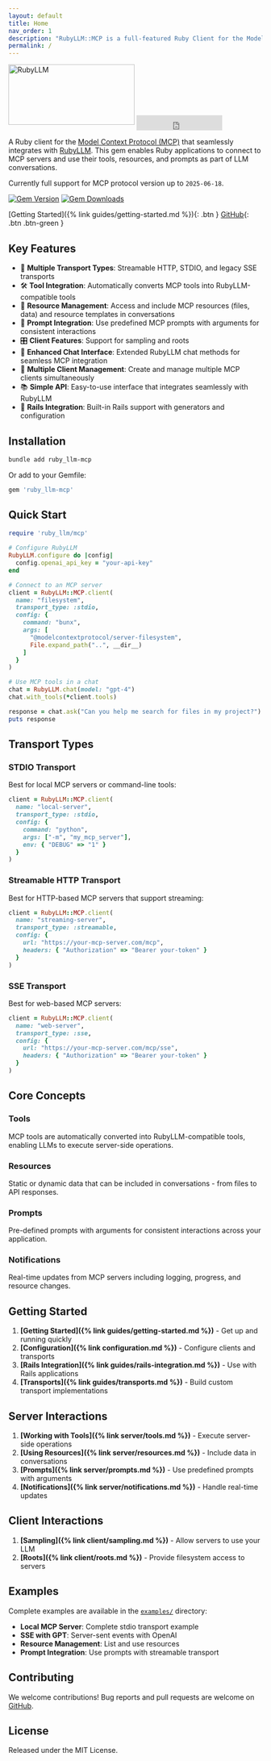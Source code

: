 ```yaml
---
layout: default
title: Home
nav_order: 1
description: "RubyLLM::MCP is a full-featured Ruby Client for the Model Context Protocol (MCP)."
permalink: /
---
```


<div class="logo-container">
  <img src="/assets/images/rubyllm-mcp-logo-text.svg" alt="RubyLLM" height="120" width="250">
  <iframe src="https://ghbtns.com/github-btn.html?user=patvice&repo=ruby_llm-mcp&type=star&count=true&size=large" frameborder="0" scrolling="0" width="170" height="30" title="GitHub" style="vertical-align: middle; display: inline-block;"></iframe>
</div>


A Ruby client for the [Model Context Protocol (MCP)](https://modelcontextprotocol.io/) that seamlessly integrates with [RubyLLM](https://github.com/crmne/ruby_llm). This gem enables Ruby applications to connect to MCP servers and use their tools, resources, and prompts as part of LLM conversations.

Currently full support for MCP protocol version up to `2025-06-18`.

<div class="badge-container">
  <a href="https://badge.fury.io/rb/ruby_llm-mcp"><img src="https://badge.fury.io/rb/ruby_llm-mcp.svg" alt="Gem Version" /></a>
  <a href="https://rubygems.org/gems/ruby_llm-mcp"><img alt="Gem Downloads" src="https://img.shields.io/gem/dt/ruby_llm-mcp"></a>
</div>

[Getting Started]({% link guides/getting-started.md %}){: .btn } [GitHub](https://github.com/patvice/ruby_llm-mcp){: .btn .btn-green }


## Key Features

- 🔌 **Multiple Transport Types**: Streamable HTTP, STDIO, and legacy SSE transports
- 🛠️ **Tool Integration**: Automatically converts MCP tools into RubyLLM-compatible tools
- 📄 **Resource Management**: Access and include MCP resources (files, data) and resource templates in conversations
- 🎯 **Prompt Integration**: Use predefined MCP prompts with arguments for consistent interactions
- 🎛️ **Client Features**: Support for sampling and roots
- 🎨 **Enhanced Chat Interface**: Extended RubyLLM chat methods for seamless MCP integration
- 🔄 **Multiple Client Management**: Create and manage multiple MCP clients simultaneously
- 📚 **Simple API**: Easy-to-use interface that integrates seamlessly with RubyLLM
- 🚀 **Rails Integration**: Built-in Rails support with generators and configuration

## Installation

```bash
bundle add ruby_llm-mcp
```

Or add to your Gemfile:

```ruby
gem 'ruby_llm-mcp'
```

## Quick Start

```ruby
require 'ruby_llm/mcp'

# Configure RubyLLM
RubyLLM.configure do |config|
  config.openai_api_key = "your-api-key"
end

# Connect to an MCP server
client = RubyLLM::MCP.client(
  name: "filesystem",
  transport_type: :stdio,
  config: {
    command: "bunx",
    args: [
      "@modelcontextprotocol/server-filesystem",
      File.expand_path("..", __dir__)
    ]
  }
)

# Use MCP tools in a chat
chat = RubyLLM.chat(model: "gpt-4")
chat.with_tools(*client.tools)

response = chat.ask("Can you help me search for files in my project?")
puts response
```

## Transport Types

### STDIO Transport

Best for local MCP servers or command-line tools:

```ruby
client = RubyLLM::MCP.client(
  name: "local-server",
  transport_type: :stdio,
  config: {
    command: "python",
    args: ["-m", "my_mcp_server"],
    env: { "DEBUG" => "1" }
  }
)
```

### Streamable HTTP Transport

Best for HTTP-based MCP servers that support streaming:

```ruby
client = RubyLLM::MCP.client(
  name: "streaming-server",
  transport_type: :streamable,
  config: {
    url: "https://your-mcp-server.com/mcp",
    headers: { "Authorization" => "Bearer your-token" }
  }
)
```

### SSE Transport

Best for web-based MCP servers:

```ruby
client = RubyLLM::MCP.client(
  name: "web-server",
  transport_type: :sse,
  config: {
    url: "https://your-mcp-server.com/mcp/sse",
    headers: { "Authorization" => "Bearer your-token" }
  }
)
```

## Core Concepts

### Tools

MCP tools are automatically converted into RubyLLM-compatible tools, enabling LLMs to execute server-side operations.

### Resources

Static or dynamic data that can be included in conversations - from files to API responses.

### Prompts

Pre-defined prompts with arguments for consistent interactions across your application.

### Notifications

Real-time updates from MCP servers including logging, progress, and resource changes.

## Getting Started

1. **[Getting Started]({% link guides/getting-started.md %})** - Get up and running quickly
2. **[Configuration]({% link configuration.md %})** - Configure clients and transports
3. **[Rails Integration]({% link guides/rails-integration.md %})** - Use with Rails applications
4. **[Transports]({% link guides/transports.md %})** - Build custom transport implementations

## Server Interactions

1. **[Working with Tools]({% link server/tools.md %})** - Execute server-side operations
2. **[Using Resources]({% link server/resources.md %})** - Include data in conversations
3. **[Prompts]({% link server/prompts.md %})** - Use predefined prompts with arguments
4. **[Notifications]({% link server/notifications.md %})** - Handle real-time updates

## Client Interactions

1. **[Sampling]({% link client/sampling.md %})** - Allow servers to use your LLM
2. **[Roots]({% link client/roots.md %})** - Provide filesystem access to servers

## Examples

Complete examples are available in the [`examples/`](https://github.com/patvice/ruby_llm-mcp/tree/main/examples) directory:

- **Local MCP Server**: Complete stdio transport example
- **SSE with GPT**: Server-sent events with OpenAI
- **Resource Management**: List and use resources
- **Prompt Integration**: Use prompts with streamable transport

## Contributing

We welcome contributions! Bug reports and pull requests are welcome on [GitHub](https://github.com/patvice/ruby_llm-mcp).

## License

Released under the MIT License.
